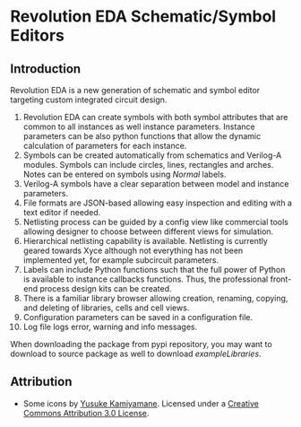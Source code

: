 # Revolution EDA Schematic/Symbol Editors

## Introduction

Revolution EDA is a new generation of schematic and symbol editor targeting custom integrated
circuit design.

1. Revolution EDA can create symbols with both symbol attributes that are common to all
   instances as well instance parameters. Instance parameters can be also python functions that
   allow the dynamic calculation of parameters for each instance.
2. Symbols can be created automatically from schematics and Verilog-A modules. Symbols can
   include circles, lines, rectangles and arches. Notes can be entered on symbols using *Normal*
   labels.
3. Verilog-A symbols have a clear separation between model and instance parameters.
4. File formats are JSON-based allowing easy inspection and editing with a text editor if
   needed.
5. Netlisting process can be guided by a config view like commercial tools allowing designer to
   choose between different views for simulation.
6. Hierarchical netlisting capability is available. Netlisting is currently geared towards Xyce
   although not everything has not been implemented yet, for example subcircuit parameters.
7. Labels can include Python functions such that the full power of Python is available to
   instance callbacks functions. Thus, the professional front-end process design kits can be
   created.
8. There is a familiar library browser allowing creation, renaming, copying, and deleting of
   libraries, cells and cell views.
9. Configuration parameters can be saved in a configuration file.
10. Log file logs error, warning and info messages.

When downloading the package from pypi repository, you may want to download to source package as
well to download *exampleLibraries*.

## Attribution

- Some icons by [Yusuke Kamiyamane](http://p.yusukekamiyamane.com/). Licensed under
  a [Creative Commons Attribution 3.0 License](http://creativecommons.org/licenses/by/3.0/).
